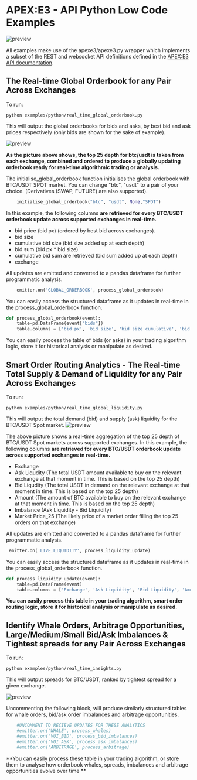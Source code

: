 # APEX:E3 - API Python Low Code Examples

![preview](https://github.com/apexe3/apexe3-api/blob/main/examples/python/apexe3/assets/liquidityRealtimeUpdates.gif)

All examples make use of the apexe3/apexe3.py wrapper which implements a subset of the  REST and websocket API definitions defined in the [APEX:E3 API documentation](https://api.ae3platform.com/docs). 

## The Real-time Global Orderbook for any Pair Across Exchanges

To run: 

```shell
python examples/python/real_time_global_orderbook.py
```
This will output the global orderbooks for bids and asks, by best bid and ask prices respectively (only bids are shown for the sake of example).

![preview](https://github.com/apexe3/apexe3-api/blob/main/examples/python/apexe3/assets/globalOrderbookUpdating.png)

**As the picture above shows, the top 25 depth for btc/usdt is taken from each exchange, combined and ordered to produce a globally updating orderbook ready for real-time algorithmic trading or analysis.** 

The initialise_global_orderbook function initialises the global orderbook with BTC/USDT SPOT market. You can change "btc", "usdt" to a pair of your choice. (Derivatives (SWAP, FUTURE) are also supported).
```python
    initialise_global_orderbook("btc", "usdt", None,"SPOT")
```

In this example, the following columns **are retrieved for every BTC/USDT orderbook update across supported exchanges in real-time.**

- bid price (bid px) (ordered by best bid across exchanges).
- bid size 
- cumulative bid size (bid size added up at each depth)
- bid sum (bid px * bid size)
- cumulative bid sum are retrieved (bid sum added up at each depth)
- exchange

All updates are emitted and converted to a pandas dataframe for further programmatic analysis.
```python
    emitter.on('GLOBAL_ORDERBOOK', process_global_orderbook)
```
You can easily access the structured dataframe as it updates in real-time in the process_global_orderbook function.

```python
def process_global_orderbook(event):
    table=pd.DataFrame(event["bids"])
    table.columns = ['bid px', 'bid size', 'bid size cumulative', 'bid sum', 'bid sum cumulative', 'exchange']    
```
You can easily process the table of bids (or asks) in your trading algorithm logic, store it for historical analysis or manipulate as desired.

## Smart Order Routing Analytics - The Real-time Total Supply & Demand of Liquidity for any Pair Across Exchanges

To run: 

```shell
python examples/python/real_time_global_liquidity.py
```

This will output the total demand (bid) and supply (ask) liquidity for the BTC/USDT Spot market. 
![preview](https://github.com/apexe3/apexe3-api/blob/main/examples/python/apexe3/assets/globalLiquidityExample.png?raw=true)

The above picture shows a real-time aggregation of the top 25 depth of BTC/USDT Spot markets across supported exchanges. 
In this example, the following columns **are retrieved for every BTC/USDT orderbook update across supported exchanges in real-time.**

- Exchange
- Ask Liqudity (The total USDT amount available to buy on the relevant exchange at that moment in time. This is based on the top 25 depth)
- Bid Liqudity (The total USDT in demand on the relevant exchange at that moment in time. This is based on the top 25 depth)
- Amount (The amount of BTC available to buy on the relevant exchange at that moment in time. This is based on the top 25 depth)
- Imbalance (Ask Liquidity - Bid Liquidity)
- Market Price_25 (The likely price of a market order filling the top 25 orders on that exchange)


All updates are emitted and converted to a pandas dataframe for further programmatic analysis.

```python
 emitter.on('LIVE_LIQUIDITY', process_liquidity_update)
 ```

You can easily access the structured dataframe as it updates in real-time in the process_global_orderbook function.
```python
def process_liquidity_update(event):
    table=pd.DataFrame(event)
    table.columns = ['Exchange', 'Ask Liquidity', 'Bid Liquidity', 'Amount', 'Imbalance', 'Market Price_25']
```
**You can easily process this table in your trading algorithm, smart order routing logic, store it for historical analysis or manipulate as desired.**

## Identify Whale Orders, Arbitrage Opportunities, Large/Medium/Small Bid/Ask Imbalances & Tightest spreads for any Pair Across Exchanges

To run:

```shell
python examples/python/real_time_insights.py
```
This will output spreads for BTC/USDT, ranked by tightest spread for a given exchange.

![preview](https://github.com/apexe3/apexe3-api/blob/main/examples/python/apexe3/assets/spreadsAcrossExchanges.png?raw=true)

Uncommenting the following block, will produce similarly structured tables for whale orders, bid/ask order imbalances and arbitrage opportunities.

```python
    #UNCOMMENT TO RECIEVE UPDATES FOR THESE ANALYTICS
    #emitter.on('WHALE', process_whales)
    #emitter.on('VOI_BID', process_bid_imbalances)
    #emitter.on('VOI_ASK', process_ask_imbalances)
    #emitter.on('ARBITRAGE', process_arbitrage)
```
**You can easily process these table in your trading algorithm, or store them to analyse how orderbook whales, spreads, imbalances and arbitrage opportunities evolve over time **


